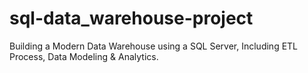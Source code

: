 # sql-data_warehouse-project
Building a Modern Data Warehouse using a SQL Server, Including ETL Process, Data Modeling &amp; Analytics.

